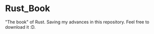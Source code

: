 # Rust_Book
"The book" of Rust. Saving my advances in this repository. Feel free to download it :D. 
